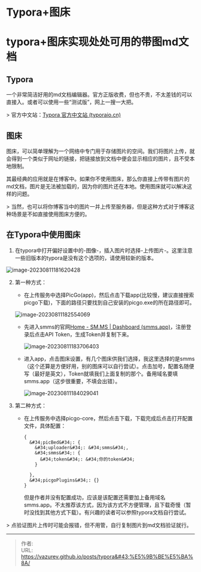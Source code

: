 # Typora&#43;图床


# typora&#43;图床实现处处可用的带图md文档

## Typora

一个非常简洁好用的md文档编辑器。官方正版收费，但也不贵，不太差钱的可以直接入。或者可以使用一些“测试版”，网上一搜一大把。

&gt; 官方中文站：[Typora 官方中文站 (typoraio.cn)](https://typoraio.cn/)

## 图床

图床，可以简单理解为一个网络中专门用于存储图片的空间。我们将图片上传，就会得到一个类似于网址的链接，把链接放到文档中便会显示相应的图片，且不受本地限制。

其最经典的应用就是在博客中。如果你不使用图床，那么你直接上传带有图片的md文档，图片是无法被加载的，因为你的图片还在本地。使用图床就可以解决这样的问题。

&gt; 当然，也可以将你博客当中的图片一并上传至服务器，但是这种方式对于博客这种场景是不如直接使用图床方便的。

## 在Typora中使用图床

1. 在typora中打开偏好设置中的-图像-，插入图片时选择-上传图片-。这里注意一些旧版本的typora是没有这个选项的，请使用较新的版本。

![image-20230811181620428](https://s2.loli.net/2023/08/11/iWPrXv6dzNyJulL.png)

2. 第一种方式：

   - 在上传服务中选择PicGo(app)，然后点击下载app(比较慢，建议直接搜索picgo下载)，下面的路径只要找到自己安装的picgo.exe的所在路径即可。

   ![image-20230811182554069](https://s2.loli.net/2023/08/11/MiUD4LfNl9SycZ6.png)

   - 先进入smms的官网[Home - SM.MS | Dashboard (smms.app)](https://smms.app/home/)，注册登录后点击API Token，生成Token并复制下来。

     ![image-20230811183706403](https://s2.loli.net/2023/08/11/pNmvdtGP5yWLYTD.png)

   - 进入app，点击图床设置，有几个图床供我们选择，我这里选择的是smms（这个还算是方便好用，别的图床可以自行尝试）。点击加号，配置名随便写（最好是英文），Token就填我们上面复制的那个。备用域名要填smms.app（这步很重要，不填会出错）。

     ![image-20230811184029041](https://s2.loli.net/2023/08/11/u23FCnVR6qGvHYp.png)

3. 第二种方式：

   - 在上传服务中选择picgo-core，然后点击下载，下载完成后点击打开配置文件，具体配置：

     ```
     {
       &#34;picBed&#34;: {
         &#34;uploader&#34;: &#34;smms&#34;,
         &#34;smms&#34;: {
           &#34;token&#34;: &#34;你的token&#34;
         }
         
       },
       &#34;picgoPlugins&#34;: {}
     }
     ```

     但是作者并没有配置成功，应该是该配置还需要加上备用域名smms.app。不太推荐该方式，因为该方式不方便管理，且下载奇慢（暂时没找到其他方式下载）。有兴趣的读者可以参照typora文档自行尝试。



&gt; 点验证图片上传时可能会报错，但不用管，自行复制图片到md文档验证就行。





---

> 作者:   
> URL: https://vazurev.github.io/posts/typora&#43;%E5%9B%BE%E5%BA%8A/  

